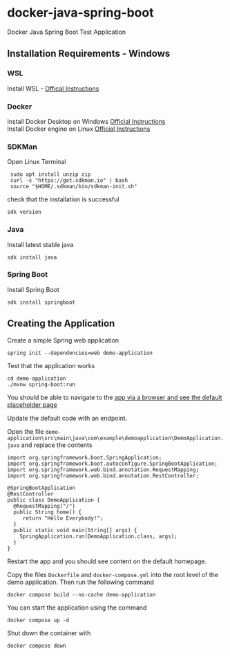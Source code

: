 # docker-java-spring-boot
Docker Java Spring Boot Test Application

## Installation Requirements - Windows

### WSL

Install WSL - [Offical Instructions](https://docs.microsoft.com/en-us/windows/wsl/install)
### Docker

Install Docker Desktop on Windows  [Official Instructions](https://docs.docker.com/desktop/windows/install/)  
Install Docker engine on Linux  [Official Instructions](https://docs.docker.com/engine/install/)  

### SDKMan

Open Linux Terminal

     sudo apt install unzip zip
     curl -s "https://get.sdkman.io" | bash
     source "$HOME/.sdkman/bin/sdkman-init.sh"

check that the installation is successful 

    sdk version

### Java

Install latest stable java

    sdk install java

### Spring Boot

Install Spring Boot

    sdk install springboot

## Creating the Application

Create a simple Spring web application

    spring init --dependencies=web demo-application

Test that the application works

    cd demo-application
    ./mvnw spring-boot:run

You should be able to navigate to the [app via a browser and see the default placeholder page](http://localhost:8080/)

Update the default code with an endpoint.

Open the file `demo-application\src\main\java\com\example\demoapplication\DemoApplication.java` and replace the contents

````
import org.springframework.boot.SpringApplication;
import org.springframework.boot.autoconfigure.SpringBootApplication;
import org.springframework.web.bind.annotation.RequestMapping;
import org.springframework.web.bind.annotation.RestController;

@SpringBootApplication
@RestController
public class DemoApplication {
  @RequestMapping("/")
  public String home() {
     return "Hello Everybody!";
  }
  public static void main(String[] args) {
    SpringApplication.run(DemoApplication.class, args);
  }
}
````

Restart the app and you should see content on the default homepage.

Copy the files `Dockerfile` and `docker-compose.yml` into the root level of the demo application. Then run the following command

    docker compose build --no-cache demo-application

You can start the application using the command

    docker compose up -d

Shut down the container with

    docker compose down
